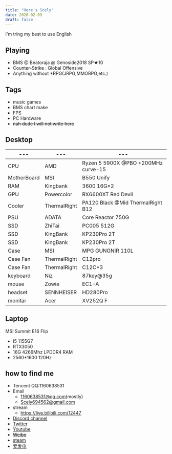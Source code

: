 ```yaml
---
title: "Here's Scely"
date: 2020-02-09
draft: false
---
```


  I'm tring my best to use English

<!--more-->

## Playing
- BMS @ Beatoraja @ Genoside2018 SP★10
- Counter-Strike : Global Offensive
- Anything without *RPG(JRPG,MMORPG,etc.)

## Tags
- music games
- BMS chart make
- FPS
- PC Hardware
- ~~nah dude I will not write here~~

## Desktop

---|---|---
---|---|---
CPU | AMD | Ryzen 5 5900X @PBO +200MHz curve-15
MotherBoard | MSI | B550 Unify
RAM | Kingbank | 3600 16G*2
GPU  | Powercolor | RX6600XT Red Devil
Cooler | ThermalRight | PA120 Black @Mid ThermalRight B12 
PSU | ADATA | Core Reactor 750G
SSD | ZhiTai | PC005 512G
SSD | KingBank | KP230Pro 2T
SSD | KingBank | KP230Pro 2T
Case | MSI | MPG GUNGNIR 110L
Case Fan | ThermalRight | C12pro
Case Fan | ThermalRight | C12C*3
keyboard | Niz | 87key@35g
mouse | Zowie | EC1-A
headset | SENNHEISER | HD280Pro
monitar | Acer | XV252Q F



## Laptop

MSI Summit E16 Flip
- I5 1155G7
- RTX3050
- 16G 4266Mhz LPDDR4 RAM
- 2560*1600 120Hz


## how to find me

- Tencent QQ:1160638531
- Email
  - 1160638531@qq.com(mostly)
  - Scely694562@gmail.com
- stream
  - https://live.bilibili.com/12447
- [Discord channel](discord.gg/9mp6h6W)
- [Twitter](https://twitter.com/Scelytheboomer)
- [Youtube](https://www.youtube.com/channel/UCEuWgIRKyeApO6dxfca5xOg)
- ~~[Weibo](https://weibo.com/2485089434/profile)~~
- [steam](https://steamcommunity.com/id/ScelyM/)
- [爱发电](https://afdian.net/@Scely)